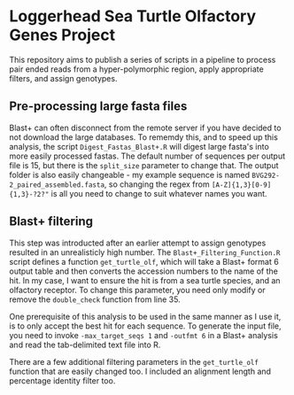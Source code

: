 # Loggerhead Sea Turtle Olfactory Genes Project

This repository aims to publish a series of scripts in a pipeline to process pair ended reads from a hyper-polymorphic region, apply appropriate filters, and assign genotypes. 

## Pre-processing large fasta files

Blast+ can often disconnect from the remote server if you have decided to not download the large databases. To rememdy this, and to speed up this analysis, the script ```Digest_Fastas_Blast+.R``` will digest large fasta's into more easily processed fastas. The default number of sequences per output file is 15, but there is the ```split_size``` parameter to change that. The output folder is also easily changeable - my example sequence is named ```BVG292-2_paired_assembled.fasta```, so changing the regex from ```[A-Z]{1,3}[0-9]{1,3}-?2?"``` is all you need to change to suit whatever names you want.  

## Blast+ filtering

This step was introducted after an earlier attempt to assign genotypes resulted in an unrealisticly high number. The ```Blast+_Filtering_Function.R``` script defines a function ```get_turtle_olf```, which will take a Blast+ format 6 output table and then converts the accession numbers to the name of the hit. In my case, I want to ensure the hit is from a sea turtle species, and an olfactory receptor. To change this parameter, you need only modify or remove the ```double_check``` function from line 35.  

One prerequisite of this analysis to be used in the same manner as I use it, is to only accept the best hit for each sequence. To generate the input file, you need to invoke ```-max_target_seqs 1``` and ```-outfmt 6``` in a Blast+ analysis and read the tab-delimited text file into R. 

There are a few additional filtering parameters in the ```get_turtle_olf``` function that are easily changed too. I included an alignment length and percentage identity filter too. 
